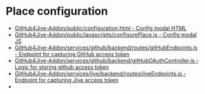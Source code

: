 <h1>Place configuration</h1>
<p>
  <ul>
    <li>  
      <a href='https://github.com/jivesoftware/GitHub4Jive/blob/master/GitHub4Jive-Addon/public/configuration.html'>GitHub4Jive-Addon/public/configuration.html - Config modal HTML</a>
    </li>
    <li>
      <a href="https://github.com/jivesoftware/GitHub4Jive/blob/master/GitHub4Jive-Addon/public/javascripts/configurePlace.js">GitHub4Jive-Addon/public/javascripts/configurePlace.js - Config modal JS</a> 
    </li>
    <li>
      <a href="https://github.com/jivesoftware/GitHub4Jive/blob/master/GitHub4Jive-Addon/services/github/backend/routes/gitHubEndpoints.js">GitHub4Jive-Addon/services/github/backend/routes/gitHubEndpoints.js - Endpoint for capturing GitHub access token</a>
    </li>
    <li>
      <a href="https://github.com/jivesoftware/GitHub4Jive/blob/master/GitHub4Jive-Addon/services/github/backend/gitHubOAuthController.js#L42">GitHub4Jive-Addon/services/github/backend/gitHubOAuthController.js - Logic for storing github access token</a>
    </li>
    <li>
      <a href="https://github.com/jivesoftware/GitHub4Jive/blob/master/GitHub4Jive-Addon/services/jive/backend/routes/jiveEndpoints.js">GitHub4Jive-Addon/services/jive/backend/routes/jiveEndpoints.js - Endpoint for capturing Jive access token</a>
    </li>
    <li>
      <a href="https://github.com/jivesoftware/GitHub4Jive/blob/master/GitHub4Jive-Addon/services/jive/backend/jiveOAuthController.js"></a>
    </li>

  </ul>
</p>
